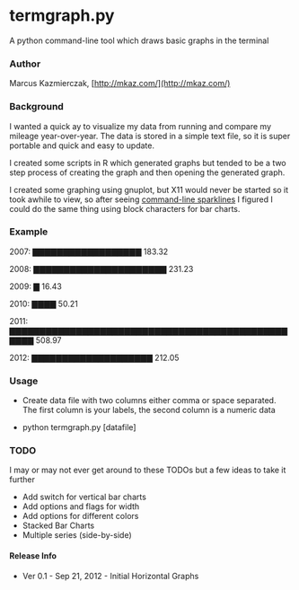 termgraph.py
=============

A python command-line tool which draws basic graphs in the terminal


### Author 
Marcus Kazmierczak, [http://mkaz.com/](http://mkaz.com/)

### Background

I wanted a quick ay to visualize my data from running and compare my 
mileage year-over-year. The data is stored in a simple text file, so 
it is super portable and quick and easy to update. 

I created some scripts in R which generated graphs but tended to be 
a two step process of creating the graph and then opening the 
generated graph. 

I created some graphing using gnuplot, but X11 would never be started
so it took awhile to view, so after seeing [command-line sparklines](https://github.com/holman/spark)
I figured I could do the same thing using block characters for bar charts.

### Example


2007: ▇▇▇▇▇▇▇▇▇▇▇▇▇▇▇▇▇▇ 183.32

2008: ▇▇▇▇▇▇▇▇▇▇▇▇▇▇▇▇▇▇▇▇▇▇ 231.23

2009: ▇  16.43

2010: ▇▇▇▇  50.21

2011: ▇▇▇▇▇▇▇▇▇▇▇▇▇▇▇▇▇▇▇▇▇▇▇▇▇▇▇▇▇▇▇▇▇▇▇▇▇▇▇▇▇▇▇▇▇▇▇▇▇▇ 508.97

2012: ▇▇▇▇▇▇▇▇▇▇▇▇▇▇▇▇▇▇▇▇ 212.05





### Usage

* Create data file with two columns either comma or space separated.
  The first column is your labels, the second column is a numeric data

* python termgraph.py [datafile]


### TODO
I may or may not ever get around to these TODOs but a few ideas to take it further

* Add switch for vertical bar charts
* Add options and flags for width
* Add options for different colors
* Stacked Bar Charts
* Multiple series (side-by-side)


#### Release Info

* Ver 0.1 - Sep 21, 2012 - Initial Horizontal Graphs


